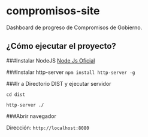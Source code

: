 # compromisos-site

Dashboard de progreso de Compromisos de Gobierno.

## ¿Cómo ejecutar el proyecto?
 
###Instalar NodeJS
[Node Js Oficial](http://nodejs.org)


###Instalar http-server
`npm install http-server -g`

###Ir a Directorio DIST y ejecutar servidor

`cd dist`

`http-server ./`

###Abrir navegador 

Dirección: `http://localhost:8080`
